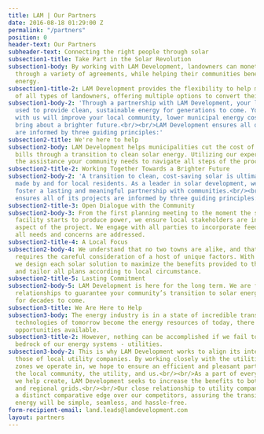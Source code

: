 ```yaml
---
title: LAM | Our Partners
date: 2016-08-18 01:29:00 Z
permalink: "/partners"
position: 0
header-text: Our Partners
subheader-text: Connecting the right people through solar
subsection1-title: Take Part in the Solar Revolution
subsection1-body: By working with LAM Development, landowners can monetize their land
  through a variety of agreements, while helping their communities benefit from solar
  energy.
subsection1-title-2: LAM Development provides the flexibility to help meet the needs
  of all types of landowners, offering multiple options to convert their assets.
subsection1-body-2: 'Through a partnership with LAM Development, your land will be
  used to provide clean, sustainable energy for generations to come. Your relationship
  with us will improve your local community, lower municipal energy costs, and help
  bring about a brighter future.<br/><br/>LAM Development ensures all of its projects
  are informed by three guiding principles:'
subsection2-title: We're here to help
subsection2-body: LAM Development helps municipalities cut the cost of their utility
  bills through a transition to clean solar energy. Utilizing our expertise, we provide
  the assistance your community needs to navigate all steps of the process.
subsection2-title-2: Working Together Towards a Brighter Future
subsection2-body-2: 'A transition to clean, cost-saving solar is ultimately a choice
  made by and for local residents. As a leader in solar development, we strive to
  foster a lasting and meaningful partnership with communities.<br/><br/>LAM Development
  ensures all of its projects are informed by three guiding principles:'
subsection2-title-3: Open Dialogue with the Community
subsection2-body-3: From the first planning meeting to the moment the solar energy
  facility starts to produce power, we ensure local stakeholders are involved in every
  aspect of the project. We engage with all parties to incorporate feedback and guarantee
  all needs and concerns are addressed.
subsection2-title-4: A Local Focus
subsection2-body-4: We understand that no two towns are alike, and that each project
  requires the careful consideration of a host of unique factors. With this in mind,
  we design each solar solution to maximize the benefits provided to the local community
  and tailor all plans according to local circumstance.
subsection2-title-5: Lasting Commitment
subsection2-body-5: LAM Development is here for the long term. We are focused on lasting
  relationships to guarantee your community’s transition to solar energy is a success
  for decades to come.
subsection3-title: We Are Here to Help
subsection3-body: The energy industry is in a state of incredible transition. As the
  technologies of tomorrow become the energy resources of today, there is near unlimited
  opportunities available.
subsection3-title-2: However, nothing can be accomplished if we fail to include the
  bedrock of our energy systems - utilities.
subsection3-body-2: This is why LAM Development works to align its interests with
  those of local utility companies. By working closely with the utilities whose load
  zones we operate in, we hope to ensure an efficient and pleasant partnership between
  the local community, the utility, and us.<br/><br/>As a part of every solar project
  we help create, LAM Development seeks to increase the benefits to both the local
  and regional grids.<br/><br/>Our close relationship to utility companies gives us
  a distinct comparative edge over our competitors, assuring the transition to renewable
  energy will be simple, seamless, and hassle-free.
form-recipient-email: land.leads@lamdevelopment.com
layout: partners
---
```


